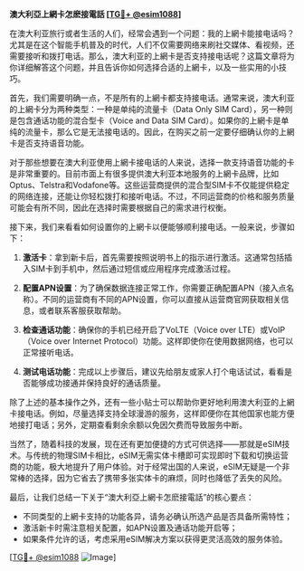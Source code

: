 **澳大利亞上網卡怎麽接電話 [[TG💪+ @esim1088](https://t.me/s/esim1088)]**

在澳大利亚旅行或者生活的人们，经常会遇到一个问题：我的上網卡能接电话吗？尤其是在这个智能手机普及的时代，人们不仅需要网络来刷社交媒体、看视频，还需要接听和拨打电话。那么，澳大利亚的上網卡是否支持接电话呢？这篇文章将为你详细解答这个问题，并且告诉你如何选择合适的上網卡，以及一些实用的小技巧。

首先，我们需要明确一点，不是所有的上網卡都支持接电话。通常来说，澳大利亚的上網卡分为两种类型：一种是单纯的流量卡（Data Only SIM Card），另一种则是包含通话功能的混合型卡（Voice and Data SIM Card）。如果你的上網卡是单纯的流量卡，那么它是无法接电话的。因此，在购买之前一定要仔细确认你的上網卡是否支持语音功能。

对于那些想要在澳大利亚使用上網卡接电话的人来说，选择一款支持语音功能的卡是非常重要的。目前市面上有很多提供澳大利亚本地服务的上網卡品牌，比如Optus、Telstra和Vodafone等。这些运营商提供的混合型SIM卡不仅能提供稳定的网络连接，还能让你轻松拨打和接听电话。不过，不同运营商的价格和服务质量可能会有所不同，因此在选择时需要根据自己的需求进行权衡。

接下来，我们来看看如何设置你的上網卡以便能够顺利接电话。一般来说，步骤如下：

1. **激活卡**：拿到新卡后，首先需要按照说明书上的指示进行激活。这通常包括插入SIM卡到手机中，然后通过短信或应用程序完成激活过程。
   
2. **配置APN设置**：为了确保数据连接正常工作，你需要正确配置APN（接入点名称）。不同的运营商有不同的APN设置，你可以直接从运营商官网获取相关信息，或者联系客服获取帮助。

3. **检查通话功能**：确保你的手机已经开启了VoLTE（Voice over LTE）或VoIP（Voice over Internet Protocol）功能。这样即使你在使用数据网络，也可以正常接听电话。

4. **测试电话功能**：完成以上步骤后，建议先给朋友或家人打个电话试试，看看是否能够成功接通并保持良好的通话质量。

除了上述的基本操作之外，还有一些小贴士可以帮助你更好地利用澳大利亚的上網卡接电话。例如，尽量选择支持全球漫游的服务，这样即便你在其他国家也能方便地接打电话；另外，定期查看剩余余额以免因欠费而导致服务中断。

当然了，随着科技的发展，现在还有更加便捷的方式可供选择——那就是eSIM技术。与传统的物理SIM卡相比，eSIM无需实体卡槽即可实现即时下载和切换运营商的功能，极大地提升了用户体验。对于经常出国的人来说，eSIM无疑是一个非常棒的选择，因为它省去了携带多张实体卡的麻烦，同时也降低了丢失的风险。

最后，让我们总结一下关于“澳大利亞上網卡怎麽接電話”的核心要点：
- 不同类型的上網卡支持的功能各异，请务必确认所选产品是否具备所需特性；
- 激活新卡时需注意相关配置，如APN设置及通话功能开启等；
- 如果条件允许的话，考虑采用eSIM解决方案以获得更灵活高效的服务体验。

[[TG💪+ @esim1088](https://t.me/s/esim1088) ![Image](https://i.postimg.cc/4NQfJmqS/Snipaste-2025-05-13-00-14-12.png)]